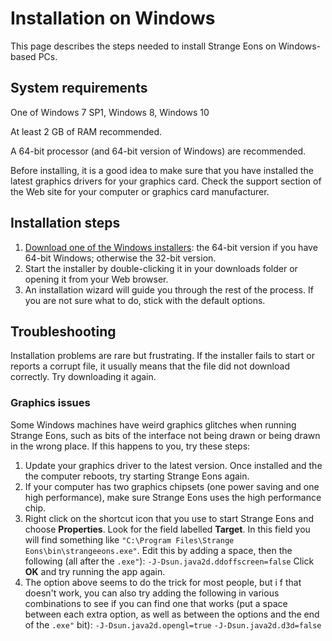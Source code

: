 # Installation on Windows

This page describes the steps needed to install Strange Eons on Windows-based PCs.

## System requirements

One of Windows 7 SP1, Windows 8, Windows 10

At least 2 GB of RAM recommended.

A 64-bit processor (and 64-bit version of Windows) are recommended.

Before installing, it is a good idea to make sure that you have installed the latest graphics drivers for your graphics card. Check the support section of the Web site for your computer or graphics card manufacturer.

## Installation steps

1. [Download one of the Windows installers](http://cgjennings.ca/eons/download/update.html?platform=win): the 64-bit version if you have 64-bit Windows; otherwise the 32-bit version.
2.  Start the installer by double-clicking it in your downloads folder or opening it from your Web browser.
3. An installation wizard will guide you through the rest of the process. If you are not sure what to do, stick with the default options.

## Troubleshooting

Installation problems are rare but frustrating. If the installer fails to start or reports a corrupt file, it usually means that the file did not download correctly. Try downloading it again.

### Graphics issues

Some Windows machines have weird graphics glitches when running Strange Eons, such as bits of the interface not being drawn or being drawn in the wrong place. If this happens to you, try these steps:

1. Update your graphics driver to the latest version. Once installed and the the computer reboots, try starting Strange Eons again.
2. If your computer has two graphics chipsets (one power saving and one high performance), make sure Strange Eons uses the high performance chip.
3. Right click on the shortcut icon that you use to start Strange Eons and choose **Properties**. Look for the field labelled **Target**. In this field you will find something like `"C:\Program Files\Strange Eons\bin\strangeeons.exe"`. Edit this by adding a space, then the following (all after the `.exe"`):
   `-J-Dsun.java2d.ddoffscreen=false`
   Click **OK** and try running the app again.
4. The option above seems to do the trick for most people, but i f that doesn't work, you can also try adding the following in various combinations to see if you can find one that works (put a space between each extra option, as well as between the options and the end of the `.exe"` bit):
   `-J-Dsun.java2d.opengl=true`
   `-J-Dsun.java2d.d3d=false`